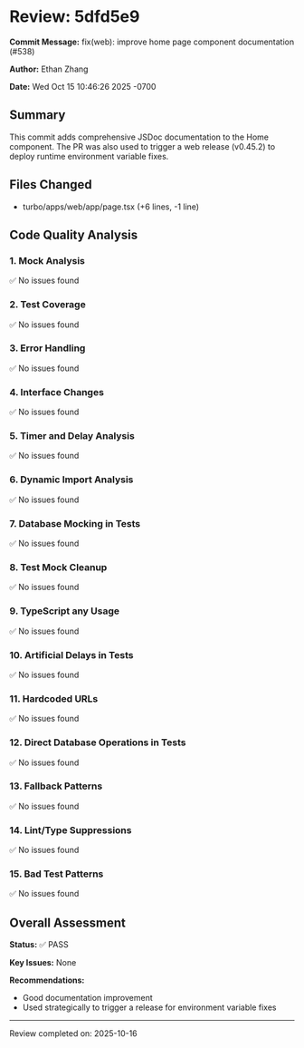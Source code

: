 # Review: 5dfd5e9

**Commit Message:** fix(web): improve home page component documentation (#538)

**Author:** Ethan Zhang

**Date:** Wed Oct 15 10:46:26 2025 -0700

## Summary

This commit adds comprehensive JSDoc documentation to the Home component. The PR was also used to trigger a web release (v0.45.2) to deploy runtime environment variable fixes.

## Files Changed

- turbo/apps/web/app/page.tsx (+6 lines, -1 line)

## Code Quality Analysis

### 1. Mock Analysis
✅ No issues found

### 2. Test Coverage
✅ No issues found

### 3. Error Handling
✅ No issues found

### 4. Interface Changes
✅ No issues found

### 5. Timer and Delay Analysis
✅ No issues found

### 6. Dynamic Import Analysis
✅ No issues found

### 7. Database Mocking in Tests
✅ No issues found

### 8. Test Mock Cleanup
✅ No issues found

### 9. TypeScript any Usage
✅ No issues found

### 10. Artificial Delays in Tests
✅ No issues found

### 11. Hardcoded URLs
✅ No issues found

### 12. Direct Database Operations in Tests
✅ No issues found

### 13. Fallback Patterns
✅ No issues found

### 14. Lint/Type Suppressions
✅ No issues found

### 15. Bad Test Patterns
✅ No issues found

## Overall Assessment

**Status:** ✅ PASS

**Key Issues:** None

**Recommendations:**
- Good documentation improvement
- Used strategically to trigger a release for environment variable fixes

---
Review completed on: 2025-10-16
